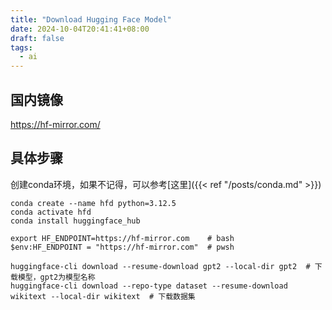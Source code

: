 ```yaml
---
title: "Download Hugging Face Model"
date: 2024-10-04T20:41:41+08:00
draft: false
tags:
  - ai
---
```


## 国内镜像

https://hf-mirror.com/

## 具体步骤

创建conda环境，如果不记得，可以参考[这里]({{< ref "/posts/conda.md" >}})

```shell
conda create --name hfd python=3.12.5
conda activate hfd
conda install huggingface_hub
```

```shell
export HF_ENDPOINT=https://hf-mirror.com    # bash
$env:HF_ENDPOINT = "https://hf-mirror.com"  # pwsh
```

```shell
huggingface-cli download --resume-download gpt2 --local-dir gpt2  # 下载模型，gpt2为模型名称
huggingface-cli download --repo-type dataset --resume-download wikitext --local-dir wikitext  # 下载数据集
```
